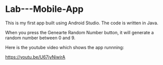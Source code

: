 # Lab---Mobile-App

This is my first app built using Android Studio. The code is written in Java. 

When you press the Genearte Random Number button, it will generate a random number between 0 and 9.

Here is the youtube video which shows the app runnning: 

https://youtu.be/U67jyNiwirA




